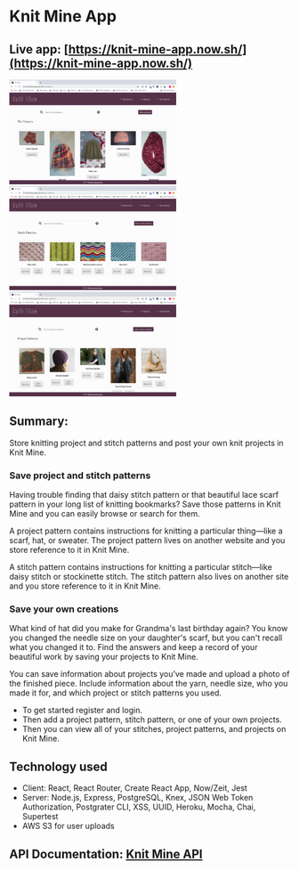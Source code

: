 
# Knit Mine App

## Live app: [https://knit-mine-app.now.sh/](https://knit-mine-app.now.sh/)

<img src="https://github.com/pulchrit/knit-mine-app/blob/master/readmeImages/myProjects.png" alt="My Projects page" width="300" />
<img src="https://github.com/pulchrit/knit-mine-app/blob/master/readmeImages/stitchPatterns.png" alt="Stitch Patterns page" width="300" />
<img src="https://github.com/pulchrit/knit-mine-app/blob/master/readmeImages/projectPatterns.png" alt="Project Patterns page" width="300" />

## Summary: 
Store knitting project and stitch patterns and post your own knit projects in Knit Mine. 

### Save project and stitch patterns
Having trouble finding that daisy stitch pattern or that beautiful lace scarf pattern in your long list of knitting bookmarks? Save those patterns in Knit Mine and you can easily browse or search for them.

A project pattern contains instructions for knitting a particular thing—like a scarf, hat, or sweater. The project pattern lives on another website and you store reference to it in Knit Mine.

A stitch pattern contains instructions for knitting a particular stitch—like daisy stitch or stockinette stitch. The stitch pattern also lives on another site and you store reference to it in Knit Mine.

### Save your own creations
What kind of hat did you make for Grandma's last birthday again? You know you changed the needle size on your daughter's scarf, but you can't recall what you changed it to. Find the answers and keep a record of your beautiful work by saving your projects to Knit Mine.

You can save information about projects you’ve made and upload a photo of the finished piece. Include information about the yarn, needle size, who you made it for, and which project or stitch patterns you used.

- To get started register and login.
- Then add a project pattern, stitch pattern, or one of your own projects.
- Then you can view all of your stitches, project patterns, and projects on Knit Mine.

## Technology used
- Client: React, React Router, Create React App, Now/Zeit, Jest
- Server: Node.js, Express, PostgreSQL, Knex, JSON Web Token Authorization, Postgrater CLI, XSS, UUID, Heroku, Mocha, Chai, Supertest
- AWS S3 for user uploads

## API Documentation: [Knit Mine API](https://github.com/pulchrit/knit-mine-api/blob/master/README.md)



